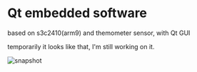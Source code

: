 # Qt embedded software
based on s3c2410(arm9) and themometer sensor, with Qt GUI

temporarily it looks like that,
I'm still working on it.

![snapshot](http://ww1.sinaimg.cn/large/bfe31badjw1extwq9jtw8j20dc0ie40a.jpg)
